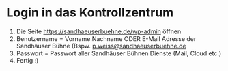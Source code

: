 # Login in das Kontrollzentrum

1. Die Seite https://sandhaeuserbuehne.de/wp-admin öffnen
2. Benutzername = Vorname.Nachname ODER E-Mail Adresse der Sandhäuser Bühne \(Bspw. p.weiss@sandhaeuserbuehne.de
3. Passwort = Passwort aller Sandhäuser Bühnen Dienste \(Mail, Cloud etc.\)
4. Fertig :\)

